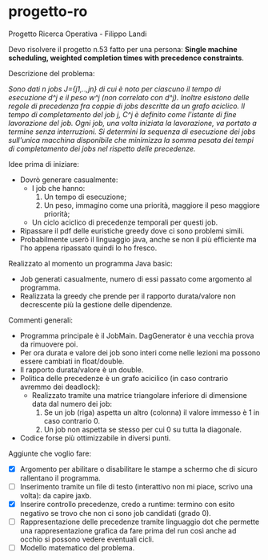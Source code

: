 # progetto-ro
Progetto Ricerca Operativa - Filippo Landi

Devo risolvere il progetto n.53 fatto per una persona: **Single machine scheduling, weighted completion times with precedence constraints**.

Descrizione del problema: 

*Sono dati n jobs J={j1,..,jn} di cui è noto per ciascuno il tempo di esecuzione d^j e il peso w^j (non correlato con d^j). Inoltre esistono delle regole di precedenza fra coppie di jobs descritte da un grafo aciclico. Il tempo di completamento del job j, C^j è definito come l'istante di fine lavorazione del job. Ogni job, una volta iniziata la lavorazione, va portato a termine senza interruzioni. Si determini la sequenza di esecuzione dei jobs sull'unica macchina disponibile che minimizza la somma pesata dei tempi di completamento dei jobs nel rispetto delle precedenze.*

Idee prima di iniziare: 
- Dovrò generare casualmente:
	- I job che hanno:
		1. Un tempo di esecuzione;
		2. Un peso, immagino come una priorità, maggiore il peso maggiore priorità;
	- Un ciclo aciclico di precedenze temporali per questi job.
- Ripassare il pdf delle euristiche greedy dove ci sono problemi simili.
- Probabilmente userò il linguaggio java, anche se non il più efficiente ma l'ho appena ripassato quindi lo ho fresco.

Realizzato al momento un programma Java basic:
- Job generati casualmente, numero di essi passato come argomento al programma.
- Realizzata la greedy che prende per il rapporto durata/valore non decrescente più la gestione delle dipendenze.

Commenti generali:
- Programma principale è il JobMain. DagGenerator è una vecchia prova da rimuovere poi.
- Per ora durata e valore dei job sono interi come nelle lezioni ma possono essere cambiati in float/double.
- Il rapporto durata/valore è un double.
- Politica delle precedenze è un grafo acicilico (in caso contrario avremmo dei deadlock):
	- Realizzato tramite una matrice triangolare inferiore di dimensione data dal numero dei job:
		1. Se un job (riga) aspetta un altro (colonna) il valore immesso è 1 in caso contrario 0.
		2. Un job non aspetta se stesso per cui 0 su tutta la diagonale.
- Codice forse più ottimizzabile in diversi punti.

Aggiunte che voglio fare:
- [x] Argomento per abilitare o disabilitare le stampe a schermo che di sicuro rallentano il programma.
- [ ] Inserimento tramite un file di testo (interattivo non mi piace, scrivo una volta): da capire jaxb.
- [x] Inserire controllo precedenze, credo a runtime: termino con esito negativo se trovo che non ci sono job candidati (grado 0).
- [ ] Rappresentazione delle precedenze tramite linguaggio dot che permette una rappresentazione grafica da fare prima del run così anche ad occhio si possono vedere eventuali cicli.
- [ ] Modello matematico del problema.
